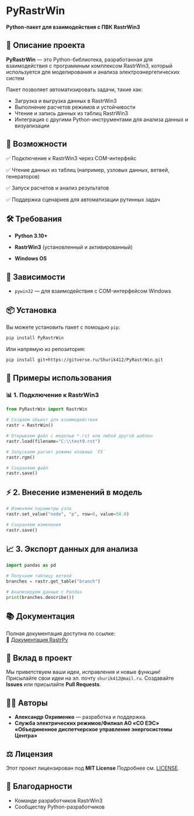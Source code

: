 # **PyRastrWin**

**Python-пакет для взаимодействия с ПВК RastrWin3**

## 🚀 Описание проекта

**PyRastrWin** — это Python-библиотека, разработанная для взаимодействия с программным комплексом RastrWin3, который используется для моделирования и анализа электроэнергетических систем

Пакет позволяет автоматизировать задачи, такие как:

- Загрузка и выгрузка данных в RastrWin3
- Выполнение расчетов режимов и устойчивости
- Чтение и запись данных из таблиц RastrWin3
- Интеграция с другими Python-инструментами для анализа данных и визуализации

## 🎯 Возможности

✅ Подключение к RastrWin3 через COM-интерфейс

✅ Чтение данных из таблиц (например, узловых данных, ветвей, генераторов)

✅ Запуск расчетов и анализ результатов

✅ Поддержка сценариев для автоматизации рутинных задач

## 🛠️ Требования

- **Python 3.10+**

- **RastrWin3** (установленный и активированный)

- **Windows OS**

## 🧩 Зависимости

- `pywin32` — для взаимодействия с COM-интерфейсом Windows

## 📦 Установка

Вы можете установить пакет с помощью `pip`:

```bash
pip install PyRastrWin
```

Или напрямую из репозитория:

```bash
pip install git+https://gitverse.ru/Shurik412/PyRastrWin.git
```

## 🚀 Примеры использования

### 📊 **1. Подключение к RastrWin3**

```python
from PyRastrWin import RastrWin

# Создаем объект для взаимодействия
rastr = RastrWin()

# Открываем файл с моделью *.rst или любой другой шаблон 
rastr.load(filename="C:\\test9.rst")

# Запускаем расчет режима клавиша `F5`
rastr.rgm()

# Сохраняем файл
rastr.save()
```

## ⚡ 2. Внесение изменений в модель

```python
# Изменяем параметры узла
rastr.set_value("node", "p", row=0, value=50.0)

# Сохраняем изменения
rastr.save()
```

## 📈 3. Экспорт данных для анализа

```python
import pandas as pd

# Получаем таблицу ветвей
branches = rastr.get_table("branch")

# Анализируем данные с Pandas
print(branches.describe())
```

## 📚 Документация

Полная документация доступна по ссылке:  
📖 [Документация RastrPy](https://gitverse.ru/Shurik412/PyRastrWin/content/master)

## 🤝 Вклад в проект

Мы приветствуем ваши идеи, исправления и новые функции!
Присылайте свои идеи на эл. почту `shurik412@mail.ru`.
Создавайте **Issues** или присылайте **Pull Requests**.

## 🧑‍💻 Авторы

- **Александр Охрименко** — разработка и поддержка.
- **Служба электрических режимов/Филиал АО «СО ЕЭС» «Объединенное диспетчерское управление энергосистемы Центра»**

## ⚖️ Лицензия

Этот проект лицензирован под **MIT License**
Подробнее см. [LICENSE](LICENSE).

## 🌟 Благодарности

- Команде разработчиков RastrWin3  
- Сообществу Python-разработчиков  
